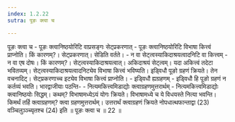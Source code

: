 ```yaml
---
index: 1.2.22
sutra: पूङः क्त्वा च

---
```

 पूङः क्त्वा च - पूङः क्त्वानिष्ठयोरिटि वाप्रसङ्गः सेट्प्रकरणात् - पूङः क्त्वानिष्ठयोरिटि विभाषा कित्त्वं प्राप्नोति। किं कारणम्?। सेट्प्रकरणात्। सेडिति वर्तते। - न वा सेट्त्वस्याकिदाश्रयत्वादनिटि वा कित्त्वम् - न वा एष दोषः। किं कारणम्?। सेट्त्वस्याकिदाश्रयत्वात्। अकिदाश्रयं सेट्त्वम्। यदा अकित्त्वं तदेटा भवितव्यम्। सेट्त्वस्याकिदाश्रयत्वादनिट्येव विभाषा कित्त्वं भविष्यति। इडि्वधौ पूङो ग्रहणं क्रियते। तेन वचनादिट्। सेट्प्रकरणाच्च इट्येव विभाषा कित्त्वं प्राप्नोति। - इडि्वधौ ह्यग्रहणम् - इडि्वधौ हि पूङो ग्रहणं न कर्तव्यं भवति। भारद्वाजीयाः पठन्ति- - नित्यमकित्त्वमिडाद्योः क्त्वाग्रहणमुत्तरार्थम् - नित्यमकित्त्वमिडाद्योः क्त्वानिष्ठयोः सिद्धम्। कथम्? विभाषामध्येऽयं योगः क्रियते। विभाषामध्ये च ये विधयस्ते नित्या भवन्ति। किमर्थं तर्हि क्त्वाग्रहणम्? क्त्वा ग्रहणमुत्तरार्थम्। उत्तरार्थं क्त्वाग्रहणं क्रियते नोपधात्थफान्ताद्वा (23) वञ्चिलुञ्ञ्च्यृतश्च (24) इति ॥ पूङः क्त्वा च ॥ 22 ॥ 